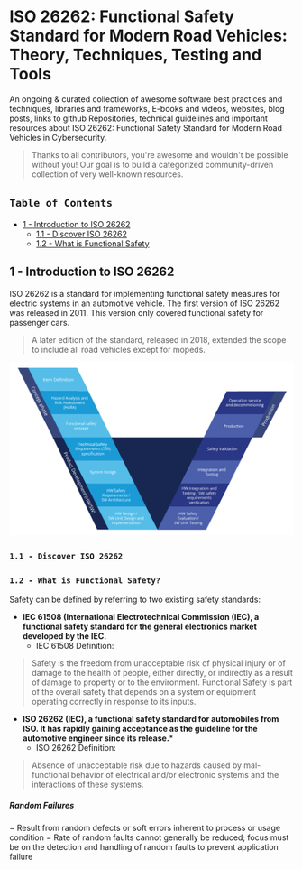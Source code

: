# ISO 26262: Functional Safety Standard for Modern Road Vehicles: Theory, Techniques, Testing and Tools


An ongoing & curated collection of awesome software best practices and techniques, libraries and frameworks, E-books and videos, websites, blog posts, links to github Repositories, technical guidelines and important resources about ISO 26262: Functional Safety Standard for Modern Road Vehicles in Cybersecurity.
> Thanks to all contributors, you're awesome and wouldn't be possible without you! Our goal is to build a categorized community-driven collection of very well-known resources.


## `Table of Contents`
   - [1 - Introduction to ISO 26262](#)
      - [1.1 - Discover ISO 26262](#)
      - [1.2 - What is Functional Safety](#)


## 1 - Introduction to ISO 26262
ISO 26262 is a standard for implementing functional safety measures for electric systems in an automotive vehicle. The first version of ISO 26262 was released in 2011. This version only covered functional safety for passenger cars. 
> A later edition of the standard, released in 2018, extended the scope to include all road vehicles except for mopeds.

<p align="center">
  <img src="https://github.com/paulveillard/cybersecurity-iso-26262/blob/main/img/iso26262-1.png?raw=true" alt="Sublime's custom image"/>
</p>


### `1.1 - Discover ISO 26262`



### `1.2 - What is Functional Safety?`

Safety can be defined by referring to two existing safety standards:
- **IEC 61508 (International Electrotechnical Commission (IEC), a functional safety standard for the general electronics market developed by the IEC.**
  - IEC 61508 Definition:
> Safety is the freedom from unacceptable risk of physical injury or of damage to the health of people, either directly, or indirectly as a result of damage to property or to the
environment.
> Functional Safety is part of the overall safety that depends on a system or equipment operating correctly in response to its inputs.


- **ISO 26262 (IEC), a functional safety standard for automobiles from ISO. It has rapidly gaining acceptance as the guideline for the automotive engineer since its release.***
   - ISO 26262 Definition:
> Absence of unacceptable risk due to hazards caused by mal-functional behavior of electrical and/or electronic systems and the interactions of these systems.








##### Random Failures
− Result from random defects or soft errors inherent to process or usage condition
− Rate of random faults cannot generally be reduced; focus must be on the detection and handling of random faults to prevent application failure
